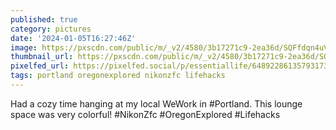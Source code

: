 ```yaml
---
published: true
category: pictures
date: '2024-01-05T16:27:46Z'
image: https://pxscdn.com/public/m/_v2/4580/3b17271c9-2ea36d/SQFfdqn4uVc3/7IOCHngd3vnyOD9XQqu42qmuRGYhVQRQjC7rS3ID.jpg
thumbnail_url: https://pxscdn.com/public/m/_v2/4580/3b17271c9-2ea36d/SQFfdqn4uVc3/7IOCHngd3vnyOD9XQqu42qmuRGYhVQRQjC7rS3ID_thumb.jpg
pixelfed_url: https://pixelfed.social/p/essentiallife/648922861357931739
tags: portland oregonexplored nikonzfc lifehacks
---
```


Had a cozy time hanging at my local WeWork in #Portland. This lounge space was very colorful! #NikonZfc #OregonExplored #Lifehacks